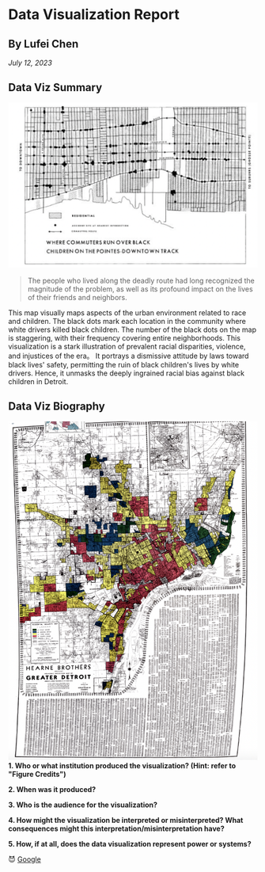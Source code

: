 # Data Visualization Report
## By Lufei Chen
*July 12, 2023*

## Data Viz Summary
![Data Visualization](./images/1.png)
> The people who lived along the deadly route had long recognized the magnitude of the problem, as well as its profound impact on the lives of their friends and neighbors.

This map visually maps aspects of the urban environment related to race and children. The black dots mark each location in the community where white drivers killed black children. The number of the black dots on the map is staggering, with their frequency covering entire neighborhoods.
This visualization is a stark illustration of prevalent racial disparities, violence, and injustices of the era。 It portrays a dismissive attitude by laws toward black lives' safety, permitting the ruin of black children's lives by white drivers. Hence, it unmasks the deeply ingrained racial bias against black children in Detroit.

## Data Viz Biography
![Data Visualization](./images/2.png)
**1. Who or what institution produced the visualization? (Hint: refer to "Figure Credits")** <br>

**2. When was it produced?** <br>

**3. Who is the audience for the visualization?** <br>

**4. How might the visualization be interpreted or misinterpreted? What consequences might this interpretation/misinterpretation have?** <br>

**5. How, if at all, does the data visualization represent power or systems?** <br>

😈
[Google](https://www.google.com)
